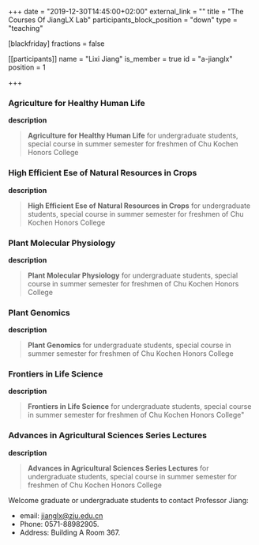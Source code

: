 +++
date = "2019-12-30T14:45:00+02:00"
external_link = ""
title = "The Courses Of JiangLX Lab"
participants_block_position = "down"
type = "teaching"

[blackfriday]
    fractions = false

[[participants]]
    name = "Lixi Jiang"
    is_member = true
    id = "a-jianglx"
    position = 1

+++

### Agriculture for Healthy Human Life

**description**
> **Agriculture for Healthy Human Life** for undergraduate students, special course in summer semester for freshmen of Chu Kochen Honors College

### High Efficient Ese of Natural Resources in Crops



**description**
> **High Efficient Ese of Natural Resources in Crops** for undergraduate students, special course in summer semester for freshmen of Chu Kochen Honors College

### Plant Molecular Physiology

**description**
> **Plant Molecular Physiology** for undergraduate students, special course in summer semester for freshmen of Chu Kochen Honors College

### Plant Genomics

**description**
>**Plant Genomics** for undergraduate students, special course in summer semester for freshmen of Chu Kochen Honors College

### Frontiers in Life Science

**description**
>**Frontiers in Life Science** for undergraduate students, special course in summer semester for freshmen of Chu Kochen Honors College"

### Advances in Agricultural Sciences Series Lectures

**description**
>**Advances in Agricultural Sciences Series Lectures** for undergraduate students, special course in summer semester for freshmen of Chu Kochen Honors College


Welcome graduate or undergraduate students to contact Professor Jiang:

* email: <jianglx@zju.edu.cn>
* Phone: 0571-88982905.
* Address: Building A Room 367.
